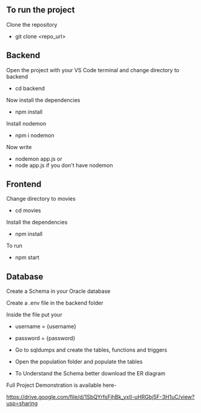 ## To run the project

Clone the repository

- git clone <repo_url> 

## Backend

Open the project with your VS Code terminal and change directory to backend

- cd backend 

Now install the dependencies

- npm install

Install nodemon

- npm i nodemon

Now write

- nodemon app.js 
      or 
- node app.js 
if you don't have nodemon


## Frontend

Change directory to movies

- cd movies 

Install the dependencies

- npm install

To run 

- npm start


## Database

Create a Schema in your Oracle database

Create a .env file in the backend folder

Inside the file put your 
- username = {username}
- password = {password}

- Go to sqldumps and create the tables, functions and triggers
- Open the population folder and populate the tables
- To Understand the Schema better download the ER diagram


Full Project Demonstration is available here-

https://drive.google.com/file/d/1SbQYrfsFjhBk_yxII-uHRGbj5F-3H1uC/view?usp=sharing



